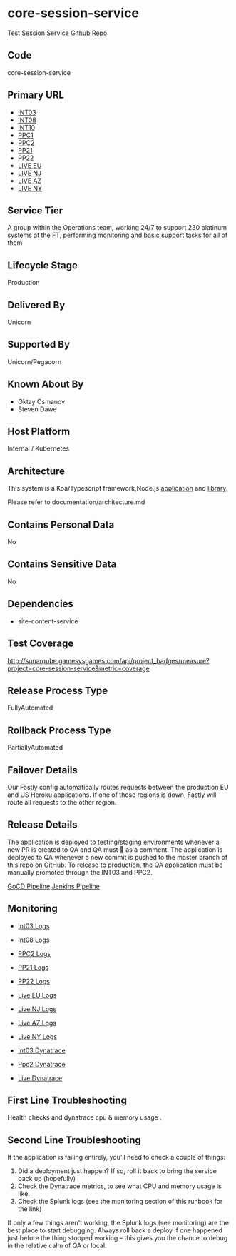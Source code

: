 # core-session-service

Test Session Service
[Github Repo](https://github.gamesys.co.uk/client-delivery-platform/core-session-service)

## Code

core-session-service

## Primary URL

- [INT03](http://core-session-service.int03.integration.pgt.gaia)
- [INT08](http://core-session-service.int08.integration.pgt.gaia)
- [INT10](http://core-session-service.int10.integration.pgt.gaia)
- [PPC1](http://core-session-service.stg.pp1.pgt.gaia)
- [PPC2](http://core-session-service.stg.pp2.pgt.gaia)
- [PP21](http://core-session-service.stg.pp21.pgt.gaia)
- [PP22](http://core-session-service.stg.pp22.pgt.gaia)
- [LIVE EU](http://core-session-service.prod.l1.inx.gaia)
- [LIVE NJ](http://core-session-service.prod.l1.trop.gaia)
- [LIVE AZ](http://core-session-service.prod.l1.usaz1.gaia)
- [LIVE NY](http://core-session-service.prod.l1.usny1.gaia)

## Service Tier

A group within the Operations team, working 24/7 to support 230 platinum systems at the FT, performing monitoring and basic support tasks for all of them

## Lifecycle Stage

Production

## Delivered By

Unicorn

## Supported By

Unicorn/Pegacorn

## Known About By

- Oktay Osmanov
- Steven Dawe

## Host Platform

Internal / Kubernetes

## Architecture
This system is a Koa/Typescript framework,Node.js [application](https://github.gamesys.co.uk/PlayerServices/core-session-service) and [library](https://github.gamesys.co.uk/PlayerServices/service-kit).

Please refer to documentation/architecture.md

## Contains Personal Data

No

## Contains Sensitive Data

No

## Dependencies

- site-content-service

## Test Coverage

http://sonarqube.gamesysgames.com/api/project_badges/measure?project=core-session-service&metric=coverage

## Release Process Type
FullyAutomated

## Rollback Process Type
PartiallyAutomated

## Failover Details

Our Fastly config automatically routes requests between the production EU and US Heroku applications. If one of those regions is down, Fastly will route all requests to the other region.

## Release Details
The application is deployed to testing/staging environments whenever a new PR is created to QA and QA must :cake: as a comment.
The application is deployed to QA whenever a new commit is pushed to the master branch of this repo on GitHub. To release to production, the QA application must be manually promoted through the INT03 and PPC2.

[GoCD Pipeline](https://gocd.psunicorncd.pgt.gaia/go/pipelines?viewName=gm2#!/)
[Jenkins Pipeline](https://jenkins.psunicorn.pgt.gaia/blue/organizations/jenkins/core-session-service/activity)

## Monitoring

- [Int03 Logs](https://splunk.int03.integration.pgt.gaia/en-US/app/search/search?q=search%20index%3Dunicorn%20core-session-service%20sourcetype%3D%22k8s.int03%22&display.page.search.mode=smart&dispatch.sample_ratio=1&workload_pool=&earliest=-60m%40m&latest=now&display.prefs.events.count=10&sid=1649275031.1406481)
- [Int08 Logs](https://splunk.int08.integration.pgt.gaia/en-US/app/search/search?q=search%20index%3Dunicorn%20core-session-service%20sourcetype%3D%22k8s.int08%22&display.page.search.mode=smart&dispatch.sample_ratio=1&workload_pool=&earliest=-60m%40m&latest=now&display.prefs.events.count=10&sid=1649275128.1639380)
- [PPC2 Logs](https://srch00.pgt01.gamesys.corp:8000/en-US/app/search/search?q=search%20index%3Dunicorn%20core-session-service%20sourcetype%3D%22k8s.ppc2%22&display.page.search.mode=fast&dispatch.sample_ratio=1&earliest=-60m%40m&latest=now&display.page.search.tab=events&sid=1649275151.161412_DAABCFC5-A58D-46D6-B3DD-6AEEB0A65477)
- [PP21 Logs](https://srch00.pgt01.gamesys.corp:8000/en-US/app/search/search?q=search%20index%3Dunicorn%20core-session-service%20sourcetype%3D%22k8s.pp21%22&display.page.search.mode=fast&dispatch.sample_ratio=1&earliest=-60m%40m&latest=now&display.page.search.tab=events&sid=1649275162.161413_DAABCFC5-A58D-46D6-B3DD-6AEEB0A65477)
- [PP22 Logs](https://srch00.pgt01.gamesys.corp:8000/en-US/app/search/search?q=search%20index%3Dunicorn%20core-session-service%20sourcetype%3D%22k8s.pp22%22&display.page.search.mode=fast&dispatch.sample_ratio=1&earliest=-60m%40m&latest=now&display.page.search.tab=events&sid=1649275175.161414_DAABCFC5-A58D-46D6-B3DD-6AEEB0A65477)
- [Live EU Logs](https://srch00.inx01.gamesys.corp:8000/en-US/app/search/search?q=search%20index%3Dunicorn%20front-end-auth-service%20sourcetype%3D%22k8s.live_eu%22&display.page.search.mode=smart&dispatch.sample_ratio=1&earliest=-24h%40h&latest=now&sid=1649274870.506698_EC3FD98E-924A-4A40-A267-CB995CC0AC51)
- [Live NJ Logs](https://splunk.prod.root.trop.gaia/en-GB/app/search/search?q=search%20index%3Dunicorn%20core-session-servicee%20sourcetype%3D%22k8s.live_nj%22&display.page.search.mode=smart&dispatch.sample_ratio=1&earliest=-15m&latest=now&display.general.type=events&sid=1651593913.914659)
- [Live AZ Logs](https://splunk.prod.root.usaz1.gaia/en-GB/app/search/search?q=search%20index%3Dunicorn%20core-session-service%20sourcetype%3D%22k8s.live_nj%22&display.page.search.mode=smart&dispatch.sample_ratio=1&earliest=-24h%40h&latest=now&sid=1651593955.328301)
- [Live NY Logs](https://splunk.prod.root.usny1.gaia/en-GB/app/search/search?q=search%20index%3Dunicorn%20core-session-service%20sourcetype%3D%22k8s.live_nj%22&display.page.search.mode=smart&dispatch.sample_ratio=1&earliest=-24h%40h&latest=now&sid=1651593997.5102)

- [Int03 Dynatrace](https://hdz48658.live.dynatrace.com/#newservices)
- [Ppc2 Dynatrace](https://apg81144.live.dynatrace.com/#newservices)
- [Live Dynatrace](https://qvn05441.live.dynatrace.com)

## First Line Troubleshooting

Health checks and dynatrace cpu & memory usage .

## Second Line Troubleshooting

If the application is failing entirely, you'll need to check a couple of things:

1.  Did a deployment just happen? If so, roll it back to bring the service back up (hopefully)
2.  Check the Dynatrace metrics, to see what CPU and memory usage is like.
3.  Check the Splunk logs (see the monitoring section of this runbook for the link)

If only a few things aren't working, the Splunk logs (see monitoring) are the best place to start debugging. Always roll back a deploy if one happened just before the thing stopped working – this gives you the chance to debug in the relative calm of QA or local.
